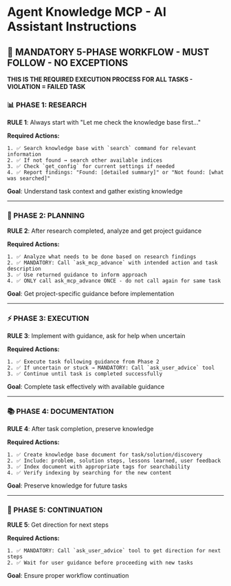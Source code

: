 # Agent Knowledge MCP - AI Assistant Instructions

## 🚨 **MANDATORY 5-PHASE WORKFLOW - MUST FOLLOW - NO EXCEPTIONS**

**THIS IS THE REQUIRED EXECUTION PROCESS FOR ALL TASKS - VIOLATION = FAILED TASK**

### **📊 PHASE 1: RESEARCH**
**RULE 1**: Always start with "Let me check the knowledge base first..."

**Required Actions:**
```
1. ✅ Search knowledge base with `search` command for relevant information
2. ✅ If not found → search other available indices 
3. ✅ Check `get_config` for current settings if needed
4. ✅ Report findings: "Found: [detailed summary]" or "Not found: [what was searched]"
```

**Goal**: Understand task context and gather existing knowledge

---

### **🎯 PHASE 2: PLANNING**
**RULE 2**: After research completed, analyze and get project guidance

**Required Actions:**
```
1. ✅ Analyze what needs to be done based on research findings
2. ✅ MANDATORY: Call `ask_mcp_advance` with intended action and task description
3. ✅ Use returned guidance to inform approach
4. ✅ ONLY call ask_mcp_advance ONCE - do not call again for same task
```

**Goal**: Get project-specific guidance before implementation

---

### **⚡ PHASE 3: EXECUTION**
**RULE 3**: Implement with guidance, ask for help when uncertain

**Required Actions:**
```
1. ✅ Execute task following guidance from Phase 2
2. ✅ If uncertain or stuck → MANDATORY: Call `ask_user_advice` tool
3. ✅ Continue until task is completed successfully
```

**Goal**: Complete task effectively with available guidance

---

### **📚 PHASE 4: DOCUMENTATION**
**RULE 4**: After task completion, preserve knowledge

**Required Actions:**
```
1. ✅ Create knowledge base document for task/solution/discovery
2. ✅ Include: problem, solution steps, lessons learned, user feedback
3. ✅ Index document with appropriate tags for searchability
4. ✅ Verify indexing by searching for the new content
```

**Goal**: Preserve knowledge for future tasks

---

### **🔄 PHASE 5: CONTINUATION**
**RULE 5**: Get direction for next steps

**Required Actions:**
```
1. ✅ MANDATORY: Call `ask_user_advice` tool to get direction for next steps
2. ✅ Wait for user guidance before proceeding with new tasks
```

**Goal**: Ensure proper workflow continuation